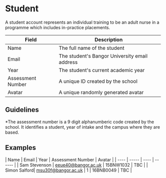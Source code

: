 # Student

A student account represents an individual training to be an adult nurse in a programme which includes in-practice placements.

| Field | Description |
| ----- | ----------- |
| Name | The full name of the student |
| Email | The student's Bangor University email address |
| Year | The student's current academic year |
| Assessment Number | A unique ID created by the school |
| Avatar | A unique randomly generated avatar |

## Guidelines

*The assessment number is a 9 digit alphanumberic code created by the school. It identifies a student, year of intake and the campus where they are based.


## Examples

| Name | Email | Year | Assessment Number | Avatar |
| ---- | ----- | ---- | ------ |
| Sam Stevenson | eeue40@bangor.ac.uk | 15BNW1032 | TBC |
| Simon Salford| msu30f@bangor.ac.uk | 1 | 16BNB0049 | TBC |

